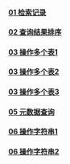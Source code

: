 #### [01 检索记录](https://github.com/lu666666/notebooks/blob/master/SQL/SQL%20Cookbook/01.sql)

#### [02 查询结果排序](https://github.com/lu666666/notebooks/blob/master/SQL/SQL%20Cookbook/02.sql)

#### [03 操作多个表1](https://github.com/lu666666/notebooks/blob/master/SQL/SQL%20Cookbook/03-1.sql)

#### [03 操作多个表2](https://github.com/lu666666/notebooks/blob/master/SQL/SQL%20Cookbook/03-2.sql)

#### [03 操作多个表3](https://github.com/lu666666/notebooks/blob/master/SQL/SQL%20Cookbook/03-3.sql)

#### [05 元数据查询](https://github.com/lu666666/notebooks/blob/master/SQL/SQL%20Cookbook/05.sql)

#### [06 操作字符串1](https://github.com/lu666666/notebooks/blob/master/SQL/SQL%20Cookbook/06-1.sql)

#### [06 操作字符串2](https://github.com/lu666666/notebooks/blob/master/SQL/SQL%20Cookbook/06-2.sql)


